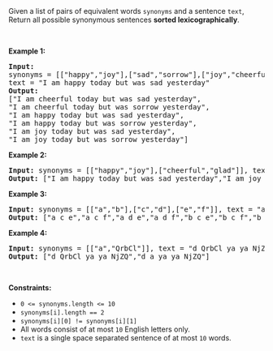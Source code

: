 <div>Given a list of pairs of equivalent words <code>synonyms</code> and a sentence <code>text</code>, Return all possible synonymous sentences <strong>sorted lexicographically</strong>.
<p>&nbsp;</p>
<p><strong>Example 1:</strong></p>

<pre><strong>Input:
</strong>synonyms = [["happy","joy"],["sad","sorrow"],["joy","cheerful"]],
text = "I am happy today but was sad yesterday"
<strong>Output:
</strong>["I am cheerful today but was sad yesterday",
"I am cheerful today but was sorrow yesterday",
"I am happy today but was sad yesterday",
"I am happy today but was sorrow yesterday",
"I am joy today but was sad yesterday",
"I am joy today but was sorrow yesterday"]
</pre>

<p><strong>Example 2:</strong></p>

<pre><strong>Input:</strong> synonyms = [["happy","joy"],["cheerful","glad"]], text = "I am happy today but was sad yesterday"
<strong>Output:</strong> ["I am happy today but was sad yesterday","I am joy today but was sad yesterday"]
</pre>

<p><strong>Example 3:</strong></p>

<pre><strong>Input:</strong> synonyms = [["a","b"],["c","d"],["e","f"]], text = "a c e"
<strong>Output:</strong> ["a c e","a c f","a d e","a d f","b c e","b c f","b d e","b d f"]
</pre>

<p><strong>Example 4:</strong></p>

<pre><strong>Input:</strong> synonyms = [["a","QrbCl"]], text = "d QrbCl ya ya NjZQ"
<strong>Output:</strong> ["d QrbCl ya ya NjZQ","d a ya ya NjZQ"]
</pre>

<p>&nbsp;</p>
<p><strong>Constraints:</strong></p>

<ul>
	<li><code>0 &lt;=&nbsp;synonyms.length &lt;= 10</code></li>
	<li><code>synonyms[i].length == 2</code></li>
	<li><code>synonyms[i][0] != synonyms[i][1]</code></li>
	<li>All words consist of at most <code>10</code> English letters only.</li>
	<li><code>text</code>&nbsp;is a single space separated sentence of at most <code>10</code> words.</li>
</ul>
</div>